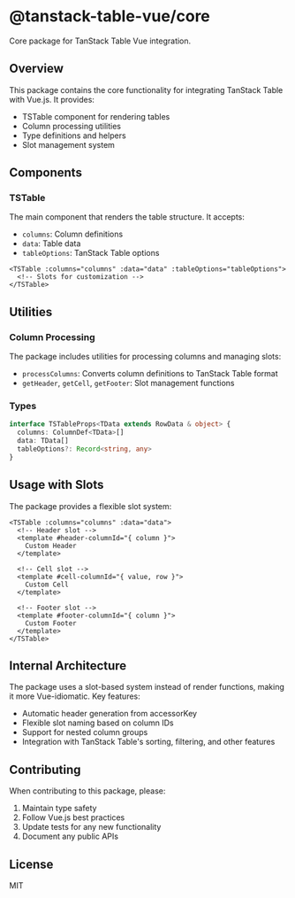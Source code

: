 # @tanstack-table-vue/core

Core package for TanStack Table Vue integration.

## Overview

This package contains the core functionality for integrating TanStack Table with Vue.js. It provides:

- TSTable component for rendering tables
- Column processing utilities
- Type definitions and helpers
- Slot management system

## Components

### TSTable

The main component that renders the table structure. It accepts:

- `columns`: Column definitions
- `data`: Table data
- `tableOptions`: TanStack Table options

```vue
<TSTable :columns="columns" :data="data" :tableOptions="tableOptions">
  <!-- Slots for customization -->
</TSTable>
```

## Utilities

### Column Processing

The package includes utilities for processing columns and managing slots:

- `processColumns`: Converts column definitions to TanStack Table format
- `getHeader`, `getCell`, `getFooter`: Slot management functions

### Types

```typescript
interface TSTableProps<TData extends RowData & object> {
  columns: ColumnDef<TData>[]
  data: TData[]
  tableOptions?: Record<string, any>
}
```

## Usage with Slots

The package provides a flexible slot system:

```vue
<TSTable :columns="columns" :data="data">
  <!-- Header slot -->
  <template #header-columnId="{ column }">
    Custom Header
  </template>

  <!-- Cell slot -->
  <template #cell-columnId="{ value, row }">
    Custom Cell
  </template>

  <!-- Footer slot -->
  <template #footer-columnId="{ column }">
    Custom Footer
  </template>
</TSTable>
```

## Internal Architecture

The package uses a slot-based system instead of render functions, making it more Vue-idiomatic. Key features:

- Automatic header generation from accessorKey
- Flexible slot naming based on column IDs
- Support for nested column groups
- Integration with TanStack Table's sorting, filtering, and other features

## Contributing

When contributing to this package, please:

1. Maintain type safety
2. Follow Vue.js best practices
3. Update tests for any new functionality
4. Document any public APIs

## License

MIT
